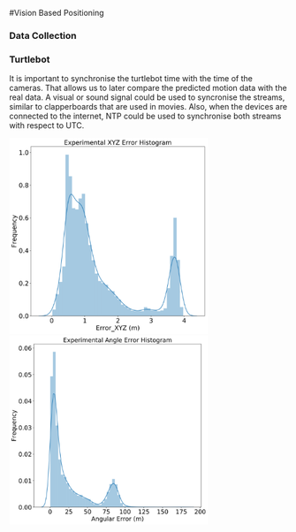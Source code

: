#Vision Based Positioning

### Data Collection


### Turtlebot
It is important to synchronise the turtlebot time with the time of the cameras. That allows us to later compare the predicted motion data with the real data. A visual or sound signal could be used to syncronise the streams, similar to clapperboards that are used in movies. Also, when the devices are connected to the internet, NTP could be used to synchronise both streams with respect to UTC.


<img src="./expxyz.svg" alt="./expxyz.svg" width="360"/><img src="./expangle.svg" alt="./expangle.svg" width="360"/>
